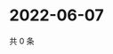 # 2022-06-07

共 0 条

<!-- BEGIN WEIBO -->
<!-- 最后更新时间 Tue Jun 07 2022 19:14:07 GMT+0800 (China Standard Time) -->

<!-- END WEIBO -->
